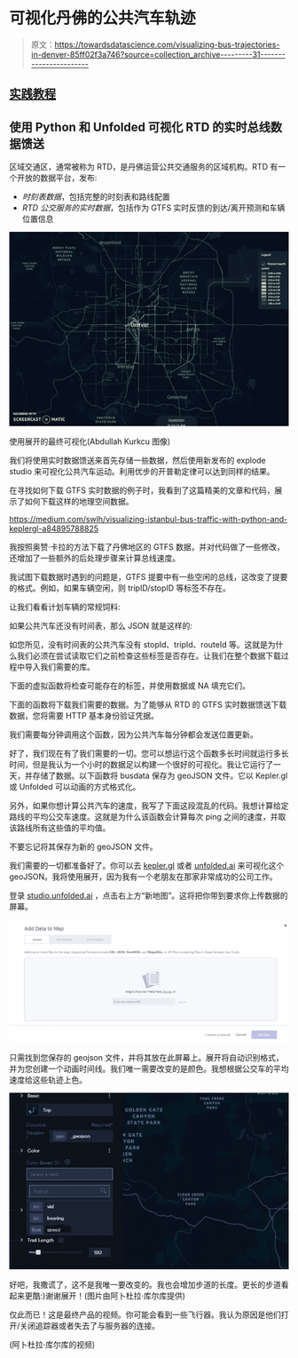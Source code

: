 # 可视化丹佛的公共汽车轨迹

> 原文：<https://towardsdatascience.com/visualizing-bus-trajectories-in-denver-85ff02f3a746?source=collection_archive---------31----------------------->

## [实践教程](https://towardsdatascience.com/tagged/hands-on-tutorials)

## 使用 Python 和 Unfolded 可视化 RTD 的实时总线数据馈送

区域交通区，通常被称为 RTD，是丹佛运营公共交通服务的区域机构。RTD 有一个开放的数据平台，发布:

*   *时刻表数据*，包括完整的时刻表和路线配置
*   *RTD 公交服务的实时数据*，包括作为 GTFS 实时反馈的到达/离开预测和车辆位置信息

![](img/828d6d5dad2d38cedfde506bf6aa4c8e.png)

使用展开的最终可视化(Abdullah Kurkcu 图像)

我们将使用实时数据馈送来首先存储一些数据，然后使用新发布的 explode studio 来可视化公共汽车运动。利用优步的开普勒定律可以达到同样的结果。

在寻找如何下载 GTFS 实时数据的例子时，我看到了这篇精美的文章和代码，展示了如何下载这样的地理空间数据。

<https://medium.com/swlh/visualizing-istanbul-bus-traffic-with-python-and-keplergl-a84895788825>  

我按照奥赞·卡拉的方法下载了丹佛地区的 GTFS 数据，并对代码做了一些修改，还增加了一些额外的后处理步骤来计算总线速度。

我试图下载数据时遇到的问题是，GTFS 提要中有一些空闲的总线，这改变了提要的格式。例如，如果车辆空闲，则 tripID/stopID 等标签不存在。

让我们看看计划车辆的常规饲料:

如果公共汽车还没有时间表，那么 JSON 就是这样的:

如您所见，没有时间表的公共汽车没有 stopId、tripId、routeId 等。这就是为什么我们必须在尝试读取它们之前检查这些标签是否存在。让我们在整个数据下载过程中导入我们需要的库。

下面的虚拟函数将检查可能存在的标签，并使用数据或 NA 填充它们。

下面的函数将下载我们需要的数据。为了能够从 RTD 的 GTFS 实时数据馈送下载数据，您将需要 HTTP 基本身份验证凭据。

  

我们需要每分钟调用这个函数，因为公共汽车每分钟都会发送位置更新。

好了，我们现在有了我们需要的一切。您可以想运行这个函数多长时间就运行多长时间，但是我认为一个小时的数据足以构建一个很好的可视化。我让它运行了一天，并存储了数据。以下函数将 busdata 保存为 geoJSON 文件。它以 Kepler.gl 或 Unfolded 可以动画的方式格式化。

另外，如果你想计算公共汽车的速度，我写了下面这段混乱的代码。我想计算给定路线的平均公交车速度。这就是为什么该函数会计算每次 ping 之间的速度，并取该路线所有这些值的平均值。

不要忘记将其保存为新的 geoJSON 文件。

我们需要的一切都准备好了。你可以去 [kepler.gl](https://kepler.gl/demo) 或者 [unfolded.ai](https://www.unfolded.ai/) 来可视化这个 geoJSON。我将使用展开，因为我有一个老朋友在那家非常成功的公司工作。

登录 [studio.unfolded.ai](https://studio.unfolded.ai/) ，点击右上方“新地图”。这将把你带到要求你上传数据的屏幕。

![](img/34ea88c98341d11041359d8c4378f5c4.png)

只需找到您保存的 geojson 文件，并将其放在此屏幕上。展开将自动识别格式，并为您创建一个动画时间线。我们唯一需要改变的是颜色。我想根据公交车的平均速度给这些轨迹上色。

![](img/7907db52b9b94407a09b4332fe99b787.png)

好吧，我撒谎了，这不是我唯一要改变的。我也会增加步道的长度。更长的步道看起来更酷:)谢谢展开！(图片由阿卜杜拉·库尔库提供)

仅此而已！这是最终产品的视频。你可能会看到一些飞行器。我认为原因是他们打开/关闭追踪器或者失去了与服务器的连接。

(阿卜杜拉·库尔库的视频)